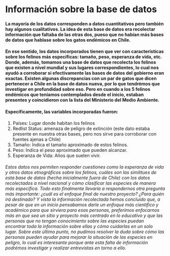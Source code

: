 # Información sobre la base de datos

#### La mayoría de los datos corresponden a datos cuantitativos pero también hay algunos cualitativos. La idea de esta base de datos era recolectar información que faltaba de las otras dos, pueso que no habían más bases de  datos que hablase sobre los gatos endémicos en Chile.

#### En ese sentido, los datos incorporados tienen que ver con características sobre los felinos más específicas: tamaño, peso, esperanza de vida, etc. Donde, además, tomamos una base de datos que recolecta los felinos que existen a nivel mundial y sus lugares correspondientes, lo cual nos ayudó a corroborar si efectivamente las bases de datos del gobierno eran exactas. Existen algunas discrepancias con un par de gatos que dicen pertenecer a Chile en la base de datos nueva, por lo que tendrémos que investigar en profundidad sobre eso. Pero en cuando a los 5 felinos endémicos que teníamos contemplados desde el inicio, estaban presentes y coincidieron con la lista del Ministerio del Medio Ambiente. 

#### Específicamente, las variables incorporadas fueron: 

1. Países: Lugar donde habitan los felinos
2. Redlist Status: amenaza de peligro de extinción (este dato estaba presente en nuestra otras bases, pero nos sirve para corroborar con fuentes ajenas a Chile)
3. Tamaño: Indica el tamaño aproximado de estos felinos.
4. Peso: Indica el peso aproximado que pueden alcanzar.
5. Esperanza de Vida: Años que suelen vivir.

###### Estos datos nos permiten responder cuestiones como la esperanza de vida y otros datos etnográficos sobre los felinos, cuáles son las similitues de esta base de datos (hecha inicialmente fuera de Chile) con los datos recolectados a nivel nacional y cómo clasificar las especies de manera más específica. Todo esto finalmente llevaría a respondernos otra pregunta más importante: ¿cuál es el enfoque final de nuestro proyecto? ¿Para quién irá destinado?  Y vista la información recolectada hemos concluido que, a pesar de que en un inicio pensabamos darle un enfoque más científico y académico para que sirviera para esas personas, preferímos enfocarnos más en que sea un sitio y proyecto más centrado en lo educativo y que las personas que no tengan conocimiento sobre las especies puedan encontrar toda la información sobre ellas y cómo cuidarlas en un solo lugar. Sobre este último punto, no pudimos resolver la duda sobre cómo las personas pueden ayudar para mejorar la situación de las especies en peligro, lo cual es interesante porque ante esta falta de información podrémos investigar y realizar entrevistas en torno a ello. 
